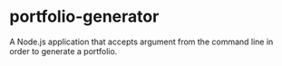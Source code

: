 # portfolio-generator
A Node.js application that accepts argument from the command line in order to generate a portfolio.
